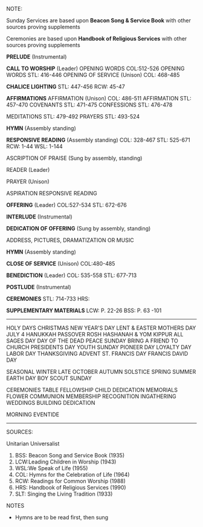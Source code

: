 NOTE:

Sunday Services are based upon **Beacon Song & Service Book** with other sources proving supplements

Ceremonies are based upon **Handbook of Religious Services** with other sources proving supplements

**PRELUDE** (Instrumental)


**CALL TO WORSHIP**  (Leader)
OPENING WORDS COL:512-526
OPENING WORDS STL: 416-446
OPENING OF SERVICE (Unison) COL: 468-485


**CHALICE LIGHTING**
STL: 447-456
RCW: 45-47

**AFFIRMATIONS**
AFFIRMATION (Unison) COL: 486-511
AFFIRMATION STL: 457-470
COVENANTS STL: 471-475
CONFESSIONS STL: 476-478

MEDITATIONS STL: 479-492
PRAYERS STL: 493-524

**HYMN** (Assembly standing)

**RESPONSIVE READING** (Assembly standing)
COL: 328-467
STL: 525-671
RCW: 1-44
WSL: 1-144

ASCRIPTION OF PRAISE (Sung by assembly, standing)

READER (Leader)

 PRAYER (Unison)

ASPIRATION
RESPONSIVE READING

**OFFERING** (Leader) 
COL:527-534
STL: 672-676

**INTERLUDE** (Instrumental)

**DEDICATION OF OFFERING** (Sung by assembly, standing)

ADDRESS, PICTURES, DRAMATIZATION OR MUSIC

**HYMN** (Assembly standing)

**CLOSE OF SERVICE** (Unison) COL:480-485


**BENEDICTION** (Leader)
COL: 535-558
STL: 677-713

**POSTLUDE** (Instrumental)

**CEREMONIES**
STL: 714-733
HRS:  

**SUPPLEMENTARY MATERIALS**
LCW: P. 22-26
BSS: P. 63 -101

------------------------
HOLY DAYS
CHRISTMAS
NEW YEAR'S DAY
LENT & EASTER
MOTHERS DAY
JULY 4
HANUKKAH
PASSOVER
ROSH HASHANAH & YOM KIPPUR
ALL SAGES DAY
DAY OF THE DEAD
PEACE SUNDAY
BRING A FRIEND TO CHURCH
PRESIDENTS DAY
YOUTH SUNDAY
PIONEER DAY
LOYALTY DAY
LABOR DAY
THANKSGIVING
ADVENT
ST. FRANCIS DAY
FRANCIS DAVID DAY

SEASONAL
WINTER 
LATE OCTOBER
AUTUMN
SOLSTICE
SPRING
SUMMER
EARTH DAY
BOY SCOUT SUNDAY

CEREMONIES
TABLE FELLOWSHIP
CHILD DEDICATION
MEMORIALS
FLOWER COMMUNION
MEMBERSHIP RECOGNITION
INGATHERING 
WEDDINGS
BUILDING DEDICATION

MORNING
EVENTIDE

-----------
SOURCES:

Unitarian Universalist
 1. BSS: Beacon Song and Service Book (1935)
 2. LCW:Leading Children in Worship (1943)
 3. WSL:We Speak of Life (1955)
 4. COL: Hymns for the Celebration of Life (1964)
 5. RCW: Readings for Common Worship (1988)
 6. HRS: Handbook of Religious Services (1990)
 7. SLT: Singing the Living Tradition (1933)

NOTES
* Hymns are to be read first, then sung
